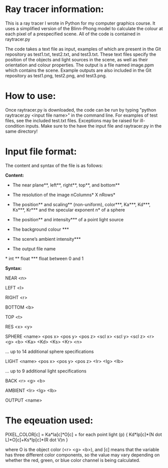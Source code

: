 # Ray tracer information:
This is a ray tracer I wrote in Python for my computer graphics course. It uses
a simplified version of the Blinn-Phong model to calculate the colour at each pixel 
of a prespecified scene. All of the code is contained in raytracer.py

The code takes a text file as input, examples of which are present in 
the Git repository as test1.txt, test2.txt, and test3.txt. These text files
specify the position of the objects and light sources in the scene, as well as their orientation 
and colour properties. The output is a file named image.ppm which contains the scene. Example outputs are 
also included in the Git repository as test1.png, test2.png, and test3.png.  

# How to use:
Once raytracer.py is downloaded, the code can be run by typing "python raytracer.py \<input file name\>" in the
command line. For examples of test files, see the included test.txt files. Exceptions may be raised for ill-condition inputs. Make sure to the have the input file
and raytracer.py in the same directory!

# Input file format:
The content and syntax of the file is as follows:

**Content:**

* The near plane**, left**, right**, top**, and bottom**

* The resolution of the image nColumns* X nRows*

* The position** and scaling** (non-uniform), color***, Ka***, Kd***, Ks***, Kr*** and the specular exponent n* of a sphere

* The position** and intensity*** of a point light source

* The background colour ***

* The scene’s ambient intensity***

* The output file name
 
\* int         ** float          *** float between 0 and 1


**Syntax:**

NEAR \<n\>

LEFT \<l\>

RIGHT \<r\>

BOTTOM \<b\>

TOP \<t\>

RES \<x\> \<y\>

SPHERE \<name\> \<pos x\> \<pos y\> \<pos z\> \<scl x\> \<scl y\> \<scl z\> \<r\> \<g\> \<b\> \<Ka\> \<Kd\> \<Ks\> \<Kr\> \<n\>

… up to 14 additional sphere specifications

LIGHT \<name\> \<pos x\> \<pos y\> \<pos z\> \<Ir\> \<Ig\> \<Ib\>

… up to 9 additional light specifications

BACK \<r\> \<g\> \<b\>

AMBIENT \<Ir\> \<Ig\> \<Ib\>

OUTPUT \<name\>

# The eqeuation used:

PIXEL_COLOR[c] = Ka\*Ia[c]\*O[c] + for each point light (p) \{ Kd\*Ip[c]\*(N dot L)\*O[c]+Ks\*Ip[c]\*(R dot V)n }

where O is the object color (\<r\> \<g\> \<b\>), and \[c\] means that the variable has three different color components, so the value may vary depending on whether the red, green, or blue color channel is being calculated.

